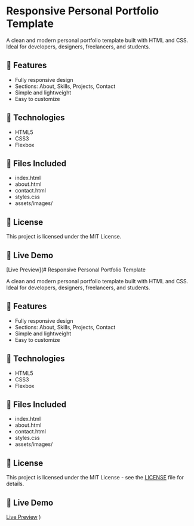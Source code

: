 # Responsive Personal Portfolio Template

A clean and modern personal portfolio template built with HTML and CSS. Ideal for developers, designers, freelancers, and students.

## 🌟 Features
- Fully responsive design
- Sections: About, Skills, Projects, Contact
- Simple and lightweight
- Easy to customize

## 🔧 Technologies
- HTML5
- CSS3
- Flexbox

## 📁 Files Included
- index.html
- about.html
- contact.html
- styles.css
- assets/images/

## 📝 License
This project is licensed under the MIT License.

## 👀 Live Demo
[Live Preview](# Responsive Personal Portfolio Template

A clean and modern personal portfolio template built with HTML and CSS. Ideal for developers, designers, freelancers, and students.

## 🌟 Features
- Fully responsive design
- Sections: About, Skills, Projects, Contact
- Simple and lightweight
- Easy to customize

## 🔧 Technologies
- HTML5
- CSS3
- Flexbox

## 📁 Files Included
- index.html
- about.html
- contact.html
- styles.css
- assets/images/

## 📝 License
This project is licensed under the MIT License - see the [LICENSE](LICENSE) file for details.

## 👀 Live Demo
[Live Preview](https://github.com/Himanshu-jha0606)
)
